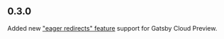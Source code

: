 ## 0.3.0

Added new ["eager redirects" feature](https://www.gatsbyjs.com/docs/how-to/plugins-and-themes/creating-a-source-plugin/#enabling-eager-redirects-with-content-ids) support for Gatsby Cloud Preview.